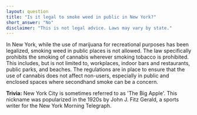 ```yaml
---
layout: question
title: "Is it legal to smoke weed in public in New York?"
short_answer: "No"
disclaimer: "This is not legal advice. Laws may vary by state."
---
```


In New York, while the use of marijuana for recreational purposes has been legalized, smoking weed in public places is not allowed. The law specifically prohibits the smoking of cannabis wherever smoking tobacco is prohibited. This includes, but is not limited to, workplaces, indoor bars and restaurants, public parks, and beaches. The regulations are in place to ensure that the use of cannabis does not affect non-users, especially in public and enclosed spaces where secondhand smoke can be a concern.

**Trivia:** New York City is sometimes referred to as 'The Big Apple'. This nickname was popularized in the 1920s by John J. Fitz Gerald, a sports writer for the New York Morning Telegraph.
